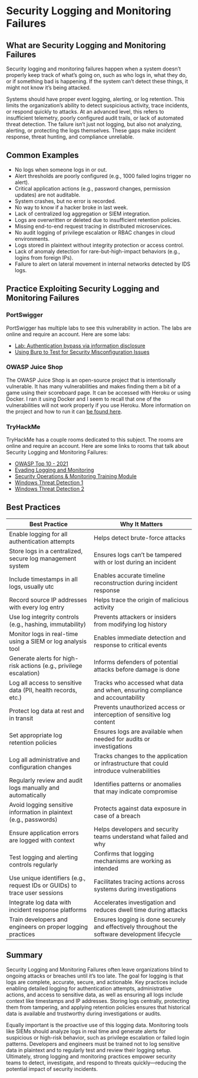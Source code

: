 # Security Logging and Monitoring Failures

## What are Security Logging and Monitoring Failures

Security logging and monitoring failures happen when a system doesn’t properly keep track of what’s going on, such as who logs in, what they do, or if something bad is happening. If the system can’t detect these things, it might not know it’s being attacked.

Systems should have proper event logging, alerting, or log retention. This limits the organization’s ability to detect suspicious activity, trace incidents, or respond quickly to attacks. At an advanced level, this refers to insufficient telemetry, poorly configured audit trails, or lack of automated threat detection. The failure isn’t just not logging, but also not analyzing, alerting, or protecting the logs themselves. These gaps make incident response, threat hunting, and compliance unreliable.

## Common Examples

- No logs when someone logs in or out.
- Alert thresholds are poorly configured (e.g., 1000 failed logins trigger no alert).
- Critical application actions (e.g., password changes, permission updates) are not auditable.
- System crashes, but no error is recorded.
- No way to know if a hacker broke in last week.
- Lack of centralized log aggregation or SIEM integration.
- Logs are overwritten or deleted due to insufficient retention policies.
- Missing end-to-end request tracing in distributed microservices.
- No audit logging of privilege escalation or RBAC changes in cloud environments.
- Logs stored in plaintext without integrity protection or access control.
- Lack of anomaly detection for rare-but-high-impact behaviors (e.g., logins from foreign IPs).
- Failure to alert on lateral movement in internal networks detected by IDS logs.

## Practice Exploiting Security Logging and Monitoring Failures

### PortSwigger

PortSwigger has multiple labs to see this vulnerability in action. The labs are online and require an account. Here are some labs:

- [Lab: Authentication bypass via information disclosure](https://portswigger.net/web-security/information-disclosure/exploiting/lab-infoleak-authentication-bypass)
- [Using Burp to Test for Security Misconfiguration Issues](https://portswigger.net/support/using-burp-to-test-for-security-misconfiguration-issues)

### OWASP Juice Shop

The OWASP Juice Shop is an open-source project that is intentionally vulnerable. It has many vulnerabilities and makes finding them a bit of a game using their scoreboard page. It can be accessed with Heroku or using Docker. I ran it using Docker and I seem to recall that one of the vulnerabilities will not work properly if you use Heroku. More information on the project and how to run it can [be found here](https://owasp.org/www-project-juice-shop/).

### TryHackMe

TryHackMe has a couple rooms dedicated to this subject. The rooms are online and require an account. Here are some links to rooms that talk about Security Logging and Monitoring Failures:

- [OWASP Top 10 - 2021](https://tryhackme.com/room/owasptop102021)
- [Evading Logging and Monitoring](https://tryhackme.com/room/monitoringevasion)
- [Security Operations & Monitoring Training Module](https://tryhackme.com/module/security-operations-and-monitoring)
- [Windows Threat Detection 1](https://tryhackme.com/room/windowsthreatdetection1)
- [Windows Threat Detection 2](https://tryhackme.com/room/windowsthreatdetection2)

## Best Practices

| Best Practice | Why It Matters |
| -------------- | -------------- |
| Enable logging for all authentication attempts | Helps detect brute-force attacks |
| Store logs in a centralized, secure log management system | Ensures logs can’t be tampered with or lost during an incident |
| Include timestamps in all logs, usually utc | Enables accurate timeline reconstruction during incident response |
| Record source IP addresses with every log entry | Helps trace the origin of malicious activity |
| Use log integrity controls (e.g., hashing, immutability) | Prevents attackers or insiders from modifying log history |
| Monitor logs in real-time using a SIEM or log analysis tool | Enables immediate detection and response to critical events |
| Generate alerts for high-risk actions (e.g., privilege escalation) | Informs defenders of potential attacks before damage is done |
| Log all access to sensitive data (PII, health records, etc.) | Tracks who accessed what data and when, ensuring compliance and accountability |
| Protect log data at rest and in transit | Prevents unauthorized access or interception of sensitive log content |
| Set appropriate log retention policies | Ensures logs are available when needed for audits or investigations |
| Log all administrative and configuration changes | Tracks changes to the application or infrastructure that could introduce vulnerabilities |
| Regularly review and audit logs manually and automatically | Identifies patterns or anomalies that may indicate compromise |
| Avoid logging sensitive information in plaintext (e.g., passwords) | Protects against data exposure in case of a breach |
| Ensure application errors are logged with context | Helps developers and security teams understand what failed and why |
| Test logging and alerting controls regularly | Confirms that logging mechanisms are working as intended |
| Use unique identifiers (e.g., request IDs or GUIDs) to trace user sessions | Facilitates tracing actions across systems during investigations |
| Integrate log data with incident response platforms | Accelerates investigation and reduces dwell time during attacks |
| Train developers and engineers on proper logging practices | Ensures logging is done securely and effectively throughout the software development lifecycle |

## Summary

Security Logging and Monitoring Failures often leave organizations blind to ongoing attacks or breaches until it’s too late. The goal for logging is that logs are complete, accurate, secure, and actionable. Key practices include enabling detailed logging for authentication attempts, administrative actions, and access to sensitive data, as well as ensuring all logs include context like timestamps and IP addresses. Storing logs centrally, protecting them from tampering, and applying retention policies ensures that historical data is available and trustworthy during investigations or audits.

Equally important is the proactive use of this logging data. Monitoring tools like SIEMs should analyze logs in real time and generate alerts for suspicious or high-risk behavior, such as privilege escalation or failed login patterns. Developers and engineers must be trained not to log sensitive data in plaintext and to regularly test and review their logging setup. Ultimately, strong logging and monitoring practices empower security teams to detect, investigate, and respond to threats quickly—reducing the potential impact of security incidents.
